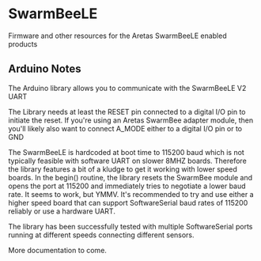 # SwarmBeeLE
Firmware and other resources for the Aretas SwarmBeeLE enabled products 

## Arduino Notes

The Arduino library allows you to communicate with the SwarmBeeLE V2 UART

The Library needs at least the RESET pin connected to a digital I/O pin to initiate the reset. If you're using an Aretas SwarmBee adapter module, then you'll likely also want to connect A_MODE either to a digital I/O pin or to GND 

The SwarmBeeLE is hardcoded at boot time to 115200 baud which is not typically feasible with software UART on slower 8MHZ boards. Therefore the library features a bit of a kludge to get it working with lower speed boards. In the begin() routine, the library resets the SwarmBee module and opens the port at 115200 and immediately tries to negotiate a lower baud rate. It seems to work, but YMMV. It's recommended to try and use either a higher speed board that can support SoftwareSerial baud rates of 115200 reliably or use a hardware UART. 

The library has been successfully tested with multiple SoftwareSerial ports running at different speeds connecting different sensors. 

More documentation to come. 
